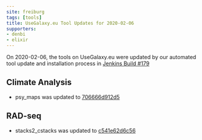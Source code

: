 ```yaml
---
site: freiburg
tags: [tools]
title: UseGalaxy.eu Tool Updates for 2020-02-06
supporters:
- denbi
- elixir
---
```


On 2020-02-06, the tools on UseGalaxy.eu were updated by our automated tool update and installation process in [Jenkins Build #179](https://build.galaxyproject.eu/job/usegalaxy-eu/job/install-tools/#179/)


## Climate Analysis

- psy_maps was updated to [706666d912d5](https://toolshed.g2.bx.psu.edu/view/climate/psy_maps/706666d912d5)

## RAD-seq

- stacks2_cstacks was updated to [c541e62d6c56](https://toolshed.g2.bx.psu.edu/view/iuc/stacks2_cstacks/c541e62d6c56)

